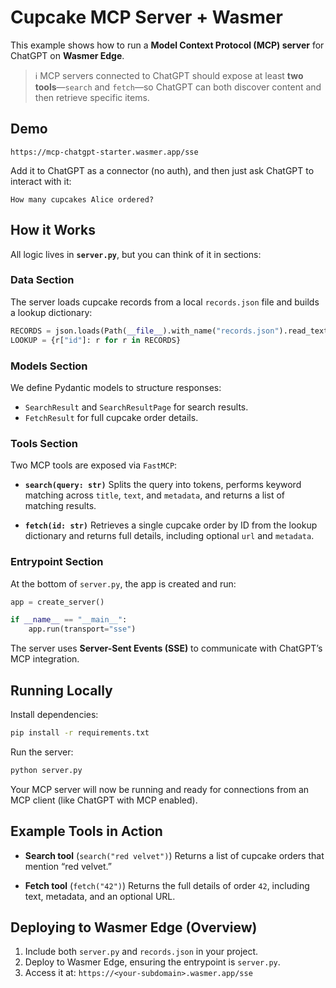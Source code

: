 # Cupcake MCP Server + Wasmer

This example shows how to run a **Model Context Protocol (MCP) server** for ChatGPT on **Wasmer Edge**.

> ℹ️ MCP servers connected to ChatGPT should expose at least **two tools**—`search` and `fetch`—so ChatGPT can both discover content and then retrieve specific items.

## Demo

`https://mcp-chatgpt-starter.wasmer.app/sse`

Add it to ChatGPT as a connector (no auth), and then just ask ChatGPT to interact with it:

```
How many cupcakes Alice ordered?
```

## How it Works

All logic lives in **`server.py`**, but you can think of it in sections:

### Data Section

The server loads cupcake records from a local `records.json` file and builds a lookup dictionary:

```python
RECORDS = json.loads(Path(__file__).with_name("records.json").read_text())
LOOKUP = {r["id"]: r for r in RECORDS}
```

### Models Section

We define Pydantic models to structure responses:

* `SearchResult` and `SearchResultPage` for search results.
* `FetchResult` for full cupcake order details.

### Tools Section

Two MCP tools are exposed via `FastMCP`:

* **`search(query: str)`**
  Splits the query into tokens, performs keyword matching across `title`, `text`, and `metadata`, and returns a list of matching results.

* **`fetch(id: str)`**
  Retrieves a single cupcake order by ID from the lookup dictionary and returns full details, including optional `url` and `metadata`.

### Entrypoint Section

At the bottom of `server.py`, the app is created and run:

```python
app = create_server()

if __name__ == "__main__":
    app.run(transport="sse")
```

The server uses **Server-Sent Events (SSE)** to communicate with ChatGPT’s MCP integration.

## Running Locally

Install dependencies:

```bash
pip install -r requirements.txt
```

Run the server:

```bash
python server.py
```

Your MCP server will now be running and ready for connections from an MCP client (like ChatGPT with MCP enabled).

## Example Tools in Action

* **Search tool** (`search("red velvet")`)
  Returns a list of cupcake orders that mention “red velvet.”

* **Fetch tool** (`fetch("42")`)
  Returns the full details of order `42`, including text, metadata, and an optional URL.

## Deploying to Wasmer Edge (Overview)

1. Include both `server.py` and `records.json` in your project.
2. Deploy to Wasmer Edge, ensuring the entrypoint is `server.py`.
3. Access it at:
   `https://<your-subdomain>.wasmer.app/sse`

